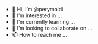 - 👋 Hi, I’m @perymaidi
- 👀 I’m interested in ...
- 🌱 I’m currently learning ...
- 💞️ I’m looking to collaborate on ...
- 📫 How to reach me ...

<!---
perymaidi/perymaidi is a ✨ special ✨ repository because its `README.md` (this file) appears on your GitHub profile.
You can click the Preview link to take a look at your changes.
--->
